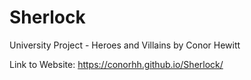 # Sherlock
University Project - Heroes and Villains by Conor Hewitt


Link to Website:  https://conorhh.github.io/Sherlock/
